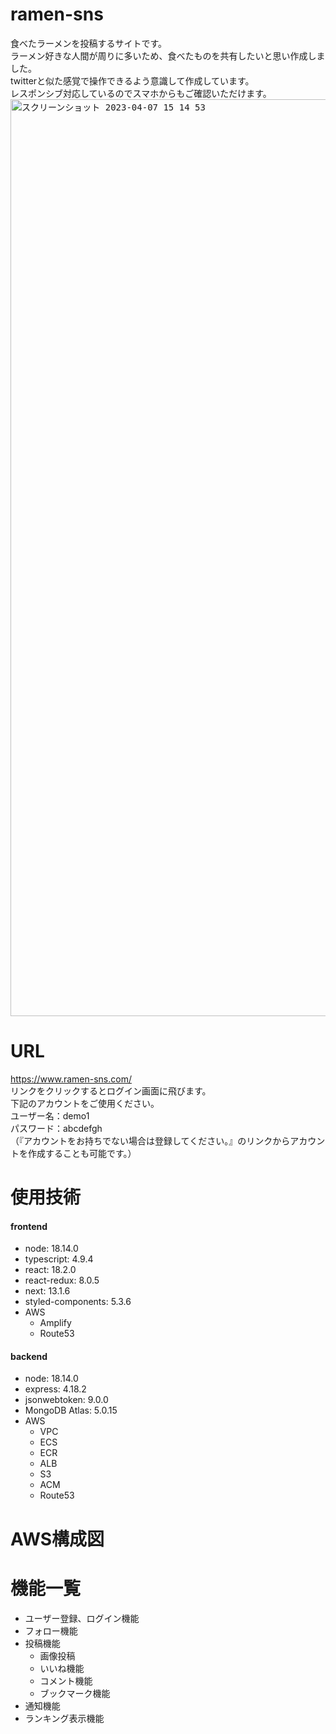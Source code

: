 # ramen-sns
 食べたラーメンを投稿するサイトです。<br>
 ラーメン好きな人間が周りに多いため、食べたものを共有したいと思い作成しました。<br>
 twitterと似た感覚で操作できるよう意識して作成しています。<br>
 レスポンシブ対応しているのでスマホからもご確認いただけます。<br>
<kbd><img width="1467" alt="スクリーンショット 2023-04-07 15 14 53" src="https://user-images.githubusercontent.com/110725851/230552613-324aa490-9065-444a-b92b-2fb6afeb4200.png"></kbd>


# URL
https://www.ramen-sns.com/<br>
リンクをクリックするとログイン画面に飛びます。<br>
下記のアカウントをご使用ください。<br>
  ユーザー名：demo1<br>
  パスワード：abcdefgh<br>
（『アカウントをお持ちでない場合は登録してください。』のリンクからアカウントを作成することも可能です。）<br>

# 使用技術
#### frontend
  - node: 18.14.0
  - typescript: 4.9.4
  - react: 18.2.0
  - react-redux: 8.0.5
  - next: 13.1.6
  - styled-components: 5.3.6
  - AWS
    - Amplify
    - Route53
#### backend
  - node: 18.14.0
  - express: 4.18.2
  - jsonwebtoken: 9.0.0
  - MongoDB Atlas: 5.0.15
  - AWS
    - VPC
    - ECS 
    - ECR
    - ALB
    - S3
    - ACM
    - Route53

# AWS構成図


# 機能一覧
- ユーザー登録、ログイン機能
- フォロー機能
- 投稿機能
  - 画像投稿
  - いいね機能
  - コメント機能
  - ブックマーク機能
- 通知機能
- ランキング表示機能
